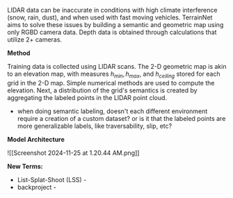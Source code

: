 LIDAR data can be inaccurate in conditions with high climate interference (snow, rain, dust), and when used with fast moving vehicles. TerrainNet aims to solve these issues by building a semantic and geometric map using only RGBD camera data. Depth data is obtained through calculations that utilize 2+ cameras.

**Method**

Training data is collected using LIDAR scans. The 2-D geometric map is akin to an elevation map, with measures $h_{min}, h_{max},$ and $h_{ceiling}$ stored for each grid in the 2-D map. Simple numerical methods are used to compute the elevation. Next, a distribution of the grid's semantics is created by aggregating the labeled points in the LIDAR point cloud. 
- when doing semantic labeling, doesn't each different environment require a creation of a custom dataset? or is it that the labeled points are more generalizable labels, like traversability, slip, etc?

**Model Architecture**

![[Screenshot 2024-11-25 at 1.20.44 AM.png]]

**New Terms:**
- List-Splat-Shoot (LSS) - 
- backproject - 